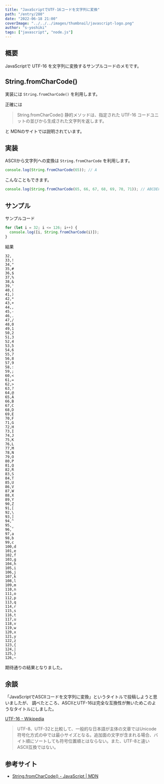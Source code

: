```yaml
---
title: "JavaScriptでUTF-16コードを文字列に変換"
path: "/entry/280"
date: "2022-06-18 21:00"
coverImage: "../../../images/thumbnail/javascript-logo.png"
author: "s-yoshiki"
tags: ["javascript", "node.js"]
---
```


## 概要

JavaScriptで UTF-16 を文字列に変換するサンプルコードのメモです。

## String.fromCharCode()

実装には `String.fromCharCode()` を利用します。

正確には

> String.fromCharCode() 静的メソッドは、指定された UTF-16 コードユニットの並びから生成された文字列を返します。

と MDNのサイトでは説明されています。

## 実装

ASCIIから文字列への変換は `String.fromCharCode` を利用します。

```js
console.log(String.fromCharCode(65)); // A
```

こんなこともできます。

```js
console.log(String.fromCharCode(65, 66, 67, 68, 69, 70, 71)); // ABCDEFG
```

## サンプル

サンプルコード

```js
for (let i = 32; i <= 126; i++) {
  console.log([i, String.fromCharCode(i)]);
}
```

結果

```
32, 
33,!
34,"
35,#
36,$
37,%
38,&
39,'
40,(
41,)
42,*
43,+
44,,
45,-
46,.
47,/
48,0
49,1
50,2
51,3
52,4
53,5
54,6
55,7
56,8
57,9
58,:
59,;
60,<
61,=
62,>
63,?
64,@
65,A
66,B
67,C
68,D
69,E
70,F
71,G
72,H
73,I
74,J
75,K
76,L
77,M
78,N
79,O
80,P
81,Q
82,R
83,S
84,T
85,U
86,V
87,W
88,X
89,Y
90,Z
91,[
92,\
93,]
94,^
95,_
96,`
97,a
98,b
99,c
100,d
101,e
102,f
103,g
104,h
105,i
106,j
107,k
108,l
109,m
110,n
111,o
112,p
113,q
114,r
115,s
116,t
117,u
118,v
119,w
120,x
121,y
122,z
123,{
124,|
125,}
126,~
```

期待通りの結果となりました。

## 余談

「JavaScriptでASCIIコードを文字列に変換」というタイトルで投稿しようと思いましたが、
調べたところ、ASCIIとUTF-16は完全な互換性が無いためこのようなタイトルにしました。

[UTF-16 - Wikipedia](https://ja.wikipedia.org/wiki/UTF-16)

> UTF-8、UTF-32と比較して、一般的な日本語が主体の文章ではUnicode符号化方式の中では最小サイズとなる。追加面の文字が含まれる場合、バイト順にソートしても符号位置順とはならない。また、UTF-8と違いASCII互換ではない。

## 参考サイト

- [String.fromCharCode() - JavaScript | MDN](https://developer.mozilla.org/ja/docs/Web/JavaScript/Reference/Global_Objects/String/fromCharCode)
